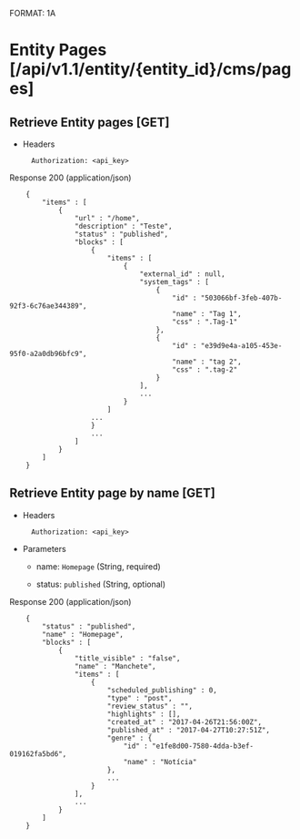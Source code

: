 FORMAT: 1A


# Entity Pages [/api/v1.1/entity/{entity_id}/cms/pages]


## Retrieve Entity pages [GET]


+ Headers

        Authorization: <api_key>


Response 200 (application/json)

        {
            "items" : [
                {
                    "url" : "/home",
                    "description" : "Teste",
                    "status" : "published",
                    "blocks" : [
                        {
                            "items" : [
                                {
                                    "external_id" : null,
                                    "system_tags" : [
                                        {
                                            "id" : "503066bf-3feb-407b-92f3-6c76ae344389",
                                            "name" : "Tag 1",
                                            "css" : ".Tag-1"
                                        },
                                        {
                                            "id" : "e39d9e4a-a105-453e-95f0-a2a0db96bfc9",
                                            "name" : "tag 2",
                                            "css" : ".tag-2"
                                        }
                                    ], 
                                    ...
                                }
                            ]
                        ...
                        }
                        ...
                    ]
                }
            ]
        }



## Retrieve Entity page by name [GET]

+ Headers

        Authorization: <api_key>

+ Parameters

    + name: `Homepage` (String, required)

    + status: `published` (String, optional)


Response 200 (application/json)


        {
            "status" : "published",
            "name" : "Homepage",
            "blocks" : [
                {
                    "title_visible" : "false",
                    "name" : "Manchete",
                    "items" : [
                        {
                            "scheduled_publishing" : 0,
                            "type" : "post",
                            "review_status" : "",
                            "highlights" : [],
                            "created_at" : "2017-04-26T21:56:00Z",
                            "published_at" : "2017-04-27T10:27:51Z",
                            "genre" : {
                                "id" : "e1fe8d00-7580-4dda-b3ef-019162fa5bd6",
                                "name" : "Notícia"
                            },
                            ...
                        }
                    ],
                    ...
                }
            ]
        }
